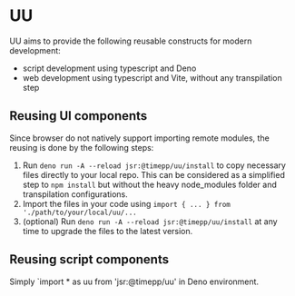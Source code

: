# UU

UU aims to provide the following reusable constructs for modern development:
- script development using typescript and Deno
- web development using typescript and Vite, without any transpilation step

## Reusing UI components

Since browser do not natively support importing remote modules, the reusing is done by the following steps:
1. Run `deno run -A --reload jsr:@timepp/uu/install` to copy necessary files directly to your local repo. This can be considered as a simplified step to `npm install` but without the heavy node_modules folder and transpilation configurations.
2. Import the files in your code using `import { ... } from './path/to/your/local/uu/...`
3. (optional) Run `deno run -A --reload jsr:@timepp/uu/install` at any time to upgrade the files to the latest version.

## Reusing script components

Simply `import * as uu from 'jsr:@timepp/uu' in Deno environment.

